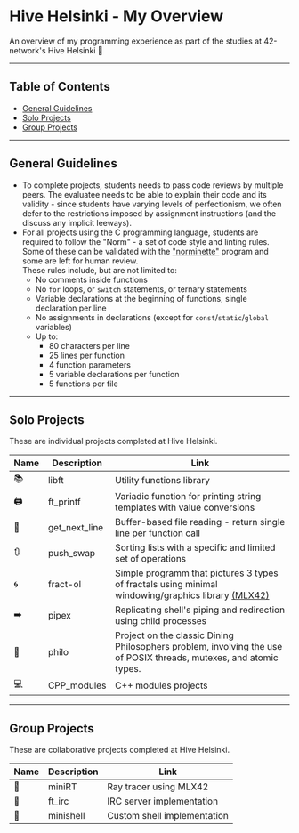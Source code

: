 # Hive Helsinki - My Overview

An overview of my programming experience as part of the studies at 42-network's Hive Helsinki 🐝

---

## Table of Contents

- [General Guidelines](#general-guidelines)
- [Solo Projects](#solo-projects)
- [Group Projects](#group-projects)

---

## General Guidelines

- To complete projects, students needs to pass code reviews by multiple peers. The evaluatee needs to be able to explain their code and its validity - since students have varying levels of perfectionism, we often defer to the restrictions imposed by assignment instructions (and the discuss any implicit leeways).
- For all projects using the C programming language, students are required to follow the "Norm" - a set of code style and linting rules. Some of these can be validated with the ["norminette"](https://github.com/42school/norminette) program and some are left for human review.  
  These rules include, but are not limited to:
  - No comments inside functions
  - No `for` loops, or `switch` statements, or ternary statements
  - Variable declarations at the beginning of functions, single declaration per line
  - No assignments in declarations (except for `const`/`static`/`global` variables)
  - Up to:
    - 80 characters per line
    - 25 lines per function
    - 4 function parameters
    - 5 variable declarations per function
    - 5 functions per file

---

## Solo Projects

These are individual projects completed at Hive Helsinki.

| Name | Description | Link |
|------|-------------|------|
| 📚 | libft | Utility functions library | [View Project](./libft/docs/README.md) |
| 🖨️ | ft_printf | Variadic function for printing string templates with value conversions | [View Project](./ft_printf/docs/README.md) |
| 📏 | get_next_line | Buffer-based file reading - return single line per function call | [View Project](./get_next_line/README.md) |
| 🔃 | push_swap | Sorting lists with a specific and limited set of operations | [View Project](./push_swap/docs/README.md) |
| 🌀 | fract-ol | Simple programm that pictures 3 types of fractals using minimal windowing/graphics library [(MLX42)](https://github.com/codam-coding-college/MLX42) | [View Project](./fract-ol/README.md) |
| ➡️ | pipex | Replicating shell's piping and redirection using child processes | [View Project](./pipex/README.md) |
| 🧠 | philo | Project on the classic Dining Philosophers problem, involving the use of POSIX threads, mutexes, and atomic types. | [View Project](./philo/docs/README.md) |
| 💻 | CPP_modules | C++ modules projects | [View Project](./CPP_modules/) |

---

## Group Projects

These are collaborative projects completed at Hive Helsinki.

| Name | Description | Link |
|------|-------------|------|
| 🌟 | miniRT | Ray tracer using MLX42 | [View Project](https://github.com/oliynykmax/Mini-Ray-Tracer/blob/main/README.md) |
| 💬 | ft_irc | IRC server implementation | [View Project](https://github.com/oliynykmax/irc_hive/blob/main/README.md) |
| 🐚 | minishell | Custom shell implementation | [View Project](https://github.com/oliynykmax/minishell/blob/main/README.md) |
